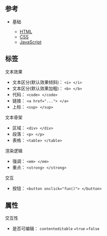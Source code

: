
## 参考

- 基础
  
  - [HTML](https://developer.mozilla.org//docs/Learn/Getting_started_with_the_web/HTML_basics)
  - [CSS](https://developer.mozilla.org//docs/Learn/Getting_started_with_the_web/CSS_basics)
  - [JavaScript](https://developer.mozilla.org//docs/Learn/Getting_started_with_the_web/JavaScript_basics)

## 标签

文本效果

- 文本区分(默认效果倾斜)： `<i> </i>`
- 文本区分(默认效果加粗)： `<b> </b>`
- 代码： `<code> </code>`
- 链接： `<a href="..."> </a>`
- 上标： `<sup> </sup>`

文本骨架

- 区域： `<div> </div>`
- 段落： `<p> </p>`
- 表格： `<table> </table>`

渲染逻辑

- 强调： `<em> </em>`
- 重点： `<strong> </strong>`

交互

- 按钮： `<button onclick="fun()"> </button>`

## 属性

交互性

- 是否可编辑： `contenteditable` `=true` `=false`


